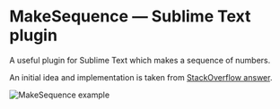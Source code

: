 # MakeSequence — Sublime Text plugin

A useful plugin for Sublime Text which makes a sequence of numbers.

An initial idea and implementation is taken from [StackOverflow answer](http://stackoverflow.com/a/14578077/2462524).

![MakeSequence example](http://i.stack.imgur.com/w7wpJ.png)
